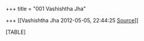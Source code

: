+++
title = "001 Vashishtha Jha"

+++
[[Vashishtha Jha	2012-05-05, 22:44:25 [Source](https://groups.google.com/g/bvparishat/c/yMdEJgygrCY)]]



[TABLE]

